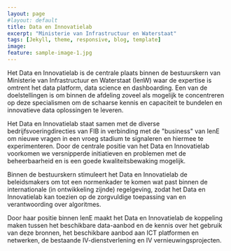 ```yaml
---
layout: page
#layout: default
title: Data en Innovatielab
excerpt: "Ministerie van Infrastructuur en Waterstaat"
tags: [Jekyll, theme, responsive, blog, template]
image:
feature: sample-image-1.jpg
---
```


Het Data en Innovatielab is de centrale plaats binnen de bestuurskern van Ministerie van Infrastructuur en Waterstaat (IenW) waar de expertise is omtrent het data platform, data science en dashboarding. Een van de doelstellingen is om binnen de afdeling zoveel als mogelijk te concentreren op deze specialismen om de schaarse kennis en capaciteit te bundelen en innovatieve data oplossingen te leveren.

Het Data en Innovatielab staat samen met de diverse bedrijfsvoeringdirecties van FIB in verbinding met de "business" van IenE om nieuwe vragen in een vroeg stadium te signaleren en hiermee te experimenteren. Door de centrale positie van het Data en Innovatielab voorkomen we versnipperde initiatieven en problemen met de beheerbaarheid en is een goede kwaliteitsbewaking mogelijk.

Binnen de bestuurskern stimuleert het Data en Innovatielab de beleidsmakers om tot een normenkader te komen wat past binnen de internationale (in ontwikkeling zijnde) regelgeving, zodat het Data en Innovatielab kan toezien op de zorgvuldige toepassing van en verantwoording over algoritmes.

Door haar positie binnen  IenE maakt het Data en Innovatielab de koppeling maken tussen het beschikbare data-aanbod en de kennis over het gebruik van deze bronnen, het beschikbare aanbod aan ICT platformen en netwerken, de bestaande IV-dienstverlening en IV vernieuwingsprojecten. 




